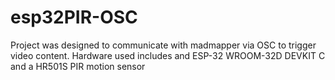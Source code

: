 # esp32PIR-OSC

Project was designed to communicate with madmapper via OSC to trigger video content. Hardware used includes and ESP-32 WROOM-32D DEVKIT C and a HR501S PIR motion sensor
